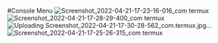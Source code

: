 #Console Menu
![Screenshot_2022-04-21-17-23-16-016_com termux](https://user-images.githubusercontent.com/70370681/164425828-d5c1177b-ce7a-4a24-a947-2a692dc4d02f.jpg)
![Screenshot_2022-04-21-17-28-29-400_com termux](https://user-images.githubusercontent.com/70370681/164425853-29cbf881-9e5d-4ba7-8b81-e7783b6e3365.jpg)
![Uploading Screenshot_2022-04-21-17-30-28-562_com.termux.jpg…]()
![Screenshot_2022-04-21-17-25-26-315_com termux](https://user-images.githubusercontent.com/70370681/164425886-f5957cb9-af5e-41f5-9fbc-4daa9ded256b.jpg)
